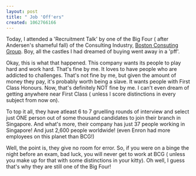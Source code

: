 ```yaml
--- 
layout: post
title: " Job 'Off'ers"
created: 1062766166
---
```

Today, I attended a 'Recruitment Talk' by one of the Big Four ( after Andersen's shameful fall) of the Consulting Industry, <a href="http://www.bcg.com">Boston Consuting Group</a>. Boy, all the castles I had dreamed of buying went away in a 'pff'. 

Okay, this is what that happened. This company wants its people to play hard and work hard. That's fine by me. It loves to have people who are addicted to challenges. That's not fine by me, but given the amount of money they pay, it's probably worth being a slave. It wants people with First Class Honours. Now, that's definitely NOT fine by me. I can't even dream of getting anywhere near First Class ( unless I score distinctions in every subject from now on). 

To top it all, they have atleast 6 to 7 gruelling rounds of interview and select just ONE person out of some thousand candidates to join their branch in Singapore. And what's more, their company has just 37 people working in Singapore! And just 2,600 people worldwide! (even Enron had more employees on this planet than BCG!) 

Well, the point is, they give no room for error. So, if you were on a binge the night before an exam, bad luck, you will never get to work at BCG ( unless you make up for that with some distinctions in your kitty).  Oh well, I guess that's why they are still one of the Big Four!
